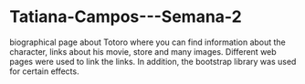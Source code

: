 # Tatiana-Campos---Semana-2

biographical page about Totoro where you can find information about the character, links about his movie, store and many images. Different web pages were used to link the links. In addition, the bootstrap library was used for certain effects.
